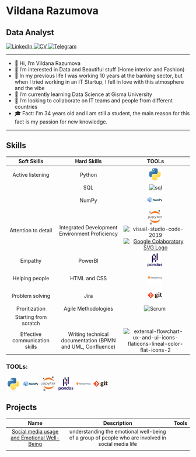 # Vildana Razumova

## Data Analyst

<div id="badges">
  <a href="https://www.linkedin.com/in/vildanarazumova">
    <img src="https://img.shields.io/badge/LinkedIn-blue?style=for-the-badge&logo=linkedin&logoColor=white" alt="LinkedIn"/>
  </a>
  
  <a href="https://drive.google.com/file/d/1aELFLox5WnuLozUKgaz-vvT6nr6H4pFM/view?usp=share_link">
    <img src="https://img.shields.io/badge/CV-red?style=for-the-badge&logo=readdotcv&logoColor=white" alt="CV"/>
  </a>
  
  <a href="https://t.me/vildanaraz">
    <img src="https://img.shields.io/badge/Telegram-white?style=for-the-badge&logo=telegram&logoColor=blue" alt="Telegram"/>
  </a>
 
</div>
 
---
- 👋 Hi, I’m Vildana Razumova
- 👀 I’m interested in Data and Beautiful stuff (Home interior and Fashion)
- :bank: In my previous life I was working 10 years at the banking sector, but when I tried working in an IT Startup,
  I fell in love with this atmosphere and the vibe
- 🌱 I’m currently learning Data Science at Gisma University
- 💞️ I’m looking to collaborate on IT teams and people from different countries
- :mortar_board: Fact: I'm 34 years old and I am still a student, the main reason for this fact is my passion for new knowledge.
___
  
## Skills
| Soft Skills | Hard Skills | TOOLs
| :--------: | :-------: | :-------: | 
| Active listening | Python |  <img src="https://github.com/devicons/devicon/blob/master/icons/python/python-original.svg" title="Python" alt="Python" width="40" height="40"/>&nbsp;
| | SQL |<img width="40" height="40" src="https://img.icons8.com/ios-filled/50/sql.png" alt="sql"/>  
| | NumPy | <img src="https://github.com/devicons/devicon/blob/master/icons/numpy/numpy-original-wordmark.svg" title="NumPy" alt="NumPy" width="40" height="40"/>&nbsp;
|Attention to detail | Integrated Development Environment Proficiency |   <img src="https://github.com/devicons/devicon/blob/master/icons/jupyter/jupyter-original-wordmark.svg" title="Jupyter" alt="Jupyter" width="40" height="40"/>&nbsp; <img width="40" height="40" src="https://img.icons8.com/fluency/48/visual-studio-code-2019.png" alt="visual-studio-code-2019"/> <a title="Google, Public domain, via Wikimedia Commons" href="https://commons.wikimedia.org/wiki/File:Google_Colaboratory_SVG_Logo.svg"><img width="40" alt="Google Colaboratory SVG Logo" src="https://upload.wikimedia.org/wikipedia/commons/thumb/d/d0/Google_Colaboratory_SVG_Logo.svg/512px-Google_Colaboratory_SVG_Logo.svg.png?20221103151432"></a>
|Empathy | PowerBI |   <img src="https://github.com/devicons/devicon/blob/master/icons/pandas/pandas-original-wordmark.svg" title="Pandas" alt="Pandas" width="40" height="40"/>&nbsp;
|Helping people | HTML and CSS |   <img src="https://github.com/devicons/devicon/blob/master/icons/tensorflow/tensorflow-original-wordmark.svg" title="TensorFlow" alt="TensorFlow" width="40" height="40"/>&nbsp;
|Problem solving | Jira | <img src="https://github.com/devicons/devicon/blob/master/icons/git/git-original-wordmark.svg" title="TensorFlow" alt="TensorFlow" width="40" height="40"/>&nbsp;
|Proritization | Agile Methodologies | <img src="https://img.icons8.com/external-flaticons-lineal-color-flat-icons/64/external-scrum-agile-flaticons-lineal-color-flat-icons-8.png" title="Scrum" alt="Scrum" width="40" height="40"/>&nbsp; 
|Starting from scratch|
| Effective communication skills | Writing technical documentation (BPMN and UML, Confluence)  | <img width="40" height="40" src="https://img.icons8.com/external-flaticons-lineal-color-flat-icons/64/external-flowchart-ux-and-ui-icons-flaticons-lineal-color-flat-icons-2.png" alt="external-flowchart-ux-and-ui-icons-flaticons-lineal-color-flat-icons-2"/>

###  TOOLs:
<div>
  <img src="https://github.com/devicons/devicon/blob/master/icons/python/python-original.svg" title="Python" alt="Python" width="40" height="40"/>&nbsp;
  <img src="https://github.com/devicons/devicon/blob/master/icons/numpy/numpy-original-wordmark.svg" title="NumPy" alt="NumPy" width="40" height="40"/>&nbsp;
  <img src="https://github.com/devicons/devicon/blob/master/icons/jupyter/jupyter-original-wordmark.svg" title="Jupyter" alt="Jupyter" width="40" height="40"/>&nbsp;
  <img src="https://github.com/devicons/devicon/blob/master/icons/pandas/pandas-original-wordmark.svg" title="Pandas" alt="Pandas" width="40" height="40"/>&nbsp;
  <img src="https://github.com/devicons/devicon/blob/master/icons/tensorflow/tensorflow-original-wordmark.svg" title="TensorFlow" alt="TensorFlow" width="40" height="40"/>&nbsp;
  <img src="https://github.com/devicons/devicon/blob/master/icons/git/git-original-wordmark.svg" title="Git" **alt="Git" width="40" height="40"/>
</div>

## Projects

| Name | Description | Tools |
| :--------: | :-------: | :-------: |
|     [Social media usage and Emotional Well-Being](https://github.com/DinkyPinky/Data-Science/tree/main/Yandex-Practicum-Projects/comments-classification) | understanding the emotional well-being of a group of people who are involved in social media life | 
          |            |             |



<!---
VildanaRazumova/VildanaRazumova is a ✨ special ✨ repository because its `README.md` (this file) appears on your GitHub profile.
You can click the Preview link to take a look at your changes.
--->
